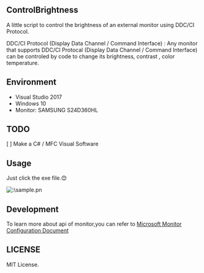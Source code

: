 ## ControlBrightness
A little script to control the brightness of an external monitor using  DDC/CI Protocol.

> 
DDC/CI Protocol (Display Data Channel / Command Interface) :
Any monitor that supports DDC/CI Protocal (Display Data Channel / Command Interface) can be controled by code to change its brightness, contrast , color temperature.

## Environment
- Visual Studio 2017
- Windows 10
- Monitor: SAMSUNG S24D360HL

## TODO

[ ] Make a C# / MFC Visual Software

## Usage

Just click the exe file.:blush:

![:\sample.pn]()

## Development

To learn more about api of monitor,you can refer to [Microsoft Monitor Configuration Document](https://msdn.microsoft.com/en-us/library/windows/desktop/dd692980(v=vs.85).aspx)



## LICENSE

MIT License.

